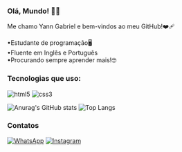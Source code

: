 ### Olá, Mundo! 👋🏻
Me chamo Yann Gabriel e bem-vindos ao meu GitHub!❤️‍🩹

•Estudante de programação🖥️
<br>
•Fluente em Inglês e Português
<br>
•Procurando sempre aprender mais!🤓
<br>
### Tecnologias que uso:

<div style="display: inline-block;"<br/>
<img align="center" alt="html5" src="https://img.shields.io/badge/HTML5-E34F26?style=for-the-badge&logo=html5&logoColor=white">
<img align="center" alt="css3" src="https://img.shields.io/badge/CSS3-1572B6?style=for-the-badge&logo=css3&logoColor=white">

<br/>

![Anurag's GitHub stats](https://github-readme-stats.vercel.app/api?username=anuraghazra&show_icons=true&theme=tokyonight)
![Top Langs](https://github-readme-stats.vercel.app/api/top-langs/?username=YannGabriel&show_progress=true)

### Contatos

[![WhatsApp](https://img.shields.io/badge/WhatsApp-25D366?style=for-the-badge&logo=whatsapp&logoColor=white)](https://wa.me/5511946263200)
[![Instagram](https://img.shields.io/badge/Instagram-E4405F?style=for-the-badge&logo=instagram&logoColor=white)](https://instagram.com/yanndev)
